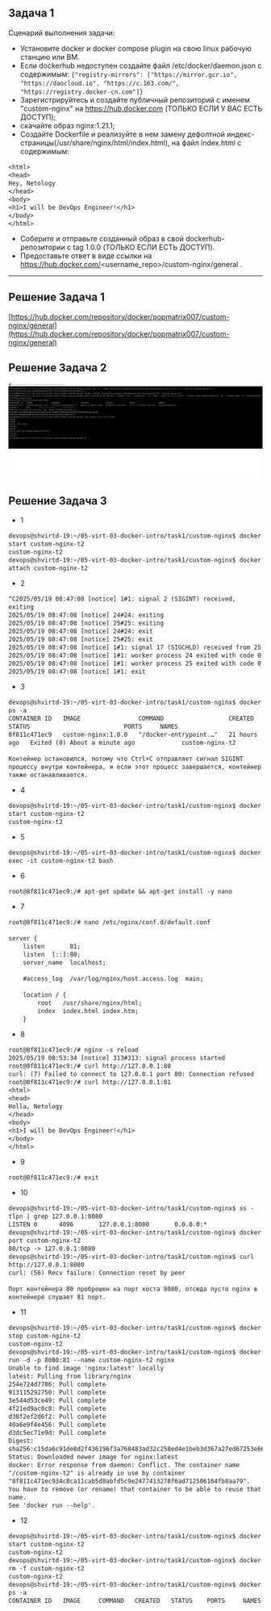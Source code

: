 ## Задача 1

Сценарий выполнения задачи:
- Установите docker и docker compose plugin на свою linux рабочую станцию или ВМ.
- Если dockerhub недоступен создайте файл /etc/docker/daemon.json с содержимым: ```{"registry-mirrors": ["https://mirror.gcr.io", "https://daocloud.io", "https://c.163.com/", "https://registry.docker-cn.com"]}```
- Зарегистрируйтесь и создайте публичный репозиторий  с именем "custom-nginx" на https://hub.docker.com (ТОЛЬКО ЕСЛИ У ВАС ЕСТЬ ДОСТУП);
- скачайте образ nginx:1.21.1;
- Создайте Dockerfile и реализуйте в нем замену дефолтной индекс-страницы(/usr/share/nginx/html/index.html), на файл index.html с содержимым:
```
<html>
<head>
Hey, Netology
</head>
<body>
<h1>I will be DevOps Engineer!</h1>
</body>
</html>
```
- Соберите и отправьте созданный образ в свой dockerhub-репозитории c tag 1.0.0 (ТОЛЬКО ЕСЛИ ЕСТЬ ДОСТУП). 
- Предоставьте ответ в виде ссылки на https://hub.docker.com/<username_repo>/custom-nginx/general .
---
## Решение Задача 1

[https://hub.docker.com/repository/docker/popmatrix007/custom-nginx/general](https://hub.docker.com/repository/docker/popmatrix007/custom-nginx/general)

## Решение Задача 2
![Task2](https://github.com/Hoodooman/shvirtd-19/blob/main/%D0%92%D0%B8%D1%80%D1%82%D1%83%D0%B0%D0%BB%D0%B8%D0%B7%D0%B0%D1%86%D0%B8%D1%8F%20%D0%B8%20%D0%BA%D0%BE%D0%BD%D1%82%D0%B5%D0%B9%D0%BD%D0%B5%D1%80%D0%B8%D0%B7%D0%B0%D1%86%D0%B8%D1%8F/05-virt-03-docker-intro/task2.png)

## Решение Задача 3
- 1
```
devops@shvirtd-19:~/05-virt-03-docker-intro/task1/custom-nginx$ docker start custom-nginx-t2
custom-nginx-t2
devops@shvirtd-19:~/05-virt-03-docker-intro/task1/custom-nginx$ docker attach custom-nginx-t2
```
- 2
```
^C2025/05/19 08:47:08 [notice] 1#1: signal 2 (SIGINT) received, exiting
2025/05/19 08:47:08 [notice] 24#24: exiting
2025/05/19 08:47:08 [notice] 25#25: exiting
2025/05/19 08:47:08 [notice] 24#24: exit
2025/05/19 08:47:08 [notice] 25#25: exit
2025/05/19 08:47:08 [notice] 1#1: signal 17 (SIGCHLD) received from 25
2025/05/19 08:47:08 [notice] 1#1: worker process 24 exited with code 0
2025/05/19 08:47:08 [notice] 1#1: worker process 25 exited with code 0
2025/05/19 08:47:08 [notice] 1#1: exit
```
- 3
```
devops@shvirtd-19:~/05-virt-03-docker-intro/task1/custom-nginx$ docker ps -a
CONTAINER ID   IMAGE                COMMAND                  CREATED        STATUS                          PORTS     NAMES
8f811c471ec9   custom-nginx:1.0.0   "/docker-entrypoint.…"   21 hours ago   Exited (0) About a minute ago             custom-nginx-t2

Контейнер остановился, потому что Ctrl+C отправляет сигнал SIGINT процессу внутри контейнера, и если этот процесс завершается, контейнер также останавливается.
```
- 4
```
devops@shvirtd-19:~/05-virt-03-docker-intro/task1/custom-nginx$ docker start custom-nginx-t2 
custom-nginx-t2
```
- 5
```
devops@shvirtd-19:~/05-virt-03-docker-intro/task1/custom-nginx$ docker exec -it custom-nginx-t2 bash
```
- 6
```
root@8f811c471ec9:/# apt-get update && apt-get install -y nano
```
- 7
```
root@8f811c471ec9:/# nano /etc/nginx/conf.d/default.conf

server {
    listen       81;
    listen  [::]:80;
    server_name  localhost;

    #access_log  /var/log/nginx/host.access.log  main;

    location / {
        root   /usr/share/nginx/html;
        index  index.html index.htm;
    }
```
- 8
```
root@8f811c471ec9:/# nginx -s reload
2025/05/19 08:53:34 [notice] 313#313: signal process started
root@8f811c471ec9:/# curl http://127.0.0.1:80
curl: (7) Failed to connect to 127.0.0.1 port 80: Connection refused
root@8f811c471ec9:/# curl http://127.0.0.1:81
<html>
<head>
Holla, Netology
</head>
<body>
<h1>I will be DevOps Engineer!</h1>
</body>
</html>
```
- 9
```
root@8f811c471ec9:/# exit
```
- 10
```
devops@shvirtd-19:~/05-virt-03-docker-intro/task1/custom-nginx$ ss -tlpn | grep 127.0.0.1:8080
LISTEN 0      4096       127.0.0.1:8080       0.0.0.0:*
devops@shvirtd-19:~/05-virt-03-docker-intro/task1/custom-nginx$ docker port custom-nginx-t2
80/tcp -> 127.0.0.1:8080
devops@shvirtd-19:~/05-virt-03-docker-intro/task1/custom-nginx$ curl http://127.0.0.1:8080
curl: (56) Recv failure: Connection reset by peer

Порт контейнера 80 проброшен на порт хоста 8080, отсюда пусто nginx в контейнере слушает 81 порт.
```
- 11
```
devops@shvirtd-19:~/05-virt-03-docker-intro/task1/custom-nginx$ docker stop custom-nginx-t2
custom-nginx-t2
devops@shvirtd-19:~/05-virt-03-docker-intro/task1/custom-nginx$ docker run -d -p 8080:81 --name custom-nginx-t2 nginx
Unable to find image 'nginx:latest' locally
latest: Pulling from library/nginx
254e724d7786: Pull complete
913115292750: Pull complete
3e544d53ce49: Pull complete
4f21ed9ac0c0: Pull complete
d38f2ef2d6f2: Pull complete
40a6e9f4e456: Pull complete
d3dc5ec71e9d: Pull complete
Digest: sha256:c15da6c91de8d2f436196f3a768483ad32c258ed4e1beb3d367a27ed67253e66
Status: Downloaded newer image for nginx:latest
docker: Error response from daemon: Conflict. The container name "/custom-nginx-t2" is already in use by container "8f811c471ec934c8ca11cab5d8abfd5c9e2477413278f6ad712506164fb8aa79". You have to remove (or rename) that container to be able to reuse that name.
See 'docker run --help'.
```
- 12
```
devops@shvirtd-19:~/05-virt-03-docker-intro/task1/custom-nginx$ docker start custom-nginx-t2
custom-nginx-t2
devops@shvirtd-19:~/05-virt-03-docker-intro/task1/custom-nginx$ docker rm -f custom-nginx-t2
custom-nginx-t2
devops@shvirtd-19:~/05-virt-03-docker-intro/task1/custom-nginx$ docker ps -a
CONTAINER ID   IMAGE     COMMAND   CREATED   STATUS    PORTS     NAMES
```








